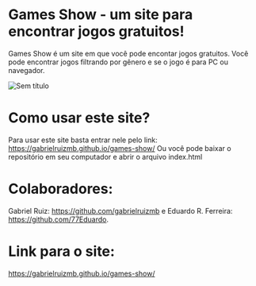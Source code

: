 # Games Show - um site para encontrar jogos gratuitos!

 Games Show é um site em que você pode encontar jogos gratuitos.
  Você pode encontrar jogos filtrando por gênero e se o jogo é para PC ou navegador.
  
  
![Sem título](https://user-images.githubusercontent.com/105463724/172503424-0efd394c-1f9a-44c9-ae25-67c0842b5001.jpg)

 # Como usar este site?
  Para usar este site basta entrar nele pelo link: https://gabrielruizmb.github.io/games-show/
  Ou você pode baixar o repositório em seu computador e abrir o arquivo index.html
  

 # Colaboradores:
  Gabriel Ruiz: https://github.com/gabrielruizmb e Eduardo R. Ferreira: https://github.com/77Eduardo.
  
 # Link para o site: 
 https://gabrielruizmb.github.io/games-show/
